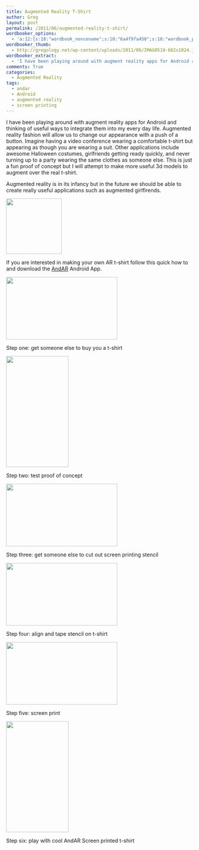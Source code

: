 ```yaml
---
title: Augmented Reality T-Shirt
author: Greg
layout: post
permalink: /2011/06/augmented-reality-t-shirt/
wordbooker_options:
  - 'a:12:{s:18:"wordbook_noncename";s:10:"6a4f9fa450";s:18:"wordbook_page_post";s:4:"-100";s:18:"wordbook_orandpage";s:1:"2";s:23:"wordbook_default_author";s:1:"1";s:23:"wordbook_extract_length";s:3:"256";s:19:"wordbook_actionlink";s:3:"300";s:26:"wordbooker_publish_default";s:2:"on";s:20:"wordbook_use_excerpt";s:2:"on";s:18:"wordbook_attribute";s:31:"Posted a new post on their blog";s:24:"wordbooker_status_update";s:2:"on";s:29:"wordbooker_status_update_text";s:35:": New blog post :  %title% - %link%";s:20:"wordbook_comment_get";s:2:"on";}'
wordbooker_thumb:
  - http://gregology.net/wp-content/uploads/2011/06/IMAG0518-682x1024.jpg
wordbooker_extract:
  - 'I have been playing around with augment reality apps for Android and thinking of useful ways to integrate them into my every day life. Augmented reality fashion will allow us to change our appearance with a push of a button. Imagine having a video  ...'
comments: True
categories:
  - Augmented Reality
tags:
  - andar
  - Android
  - augmented reality
  - screen printing
---
```

I have been playing around with augment reality apps for Android and thinking of useful ways to integrate them into my every day life. Augmented reality fashion will allow us to change our appearance with a push of a button. Imagine having a video conference wearing a comfortable t-shirt but appearing as though you are wearing a suit. Other applications include awesome Halloween costumes, girlfriends getting ready quickly, and never turning up to a party wearing the same clothes as someone else. This is just a fun proof of concept but I will attempt to make more useful 3d models to augment over the real t-shirt.

<span class="youtube"></span>

Augmented reality is in its infancy but in the future we should be able to create really useful applications such as augmented girlfirends.

[<img class="alignnone size-thumbnail wp-image-831" title="Augmented reality girlfriend" src="http://gregology.net/wp-content/uploads/2011/06/IMAG0518-150x150.jpg" alt="" width="150" height="150" />][1]

If you are interested in making your own AR t-shirt follow this quick how to and download the [AndAR][2] Android App.

[<img class="alignnone size-medium wp-image-820" title="Get someone else to buy you a t-shirt" src="http://gregology.net/wp-content/uploads/2011/06/IMAG0011-300x169.jpg" alt="" width="300" height="169" />][3]

Step one: get someone else to buy you a t-shirt

[<img class="alignnone size-medium wp-image-817" title="Test proof of concept" src="http://gregology.net/wp-content/uploads/2011/06/AndARScreenshot1307920519644-168x300.png" alt="" width="168" height="300" />][4]

Step two: test proof of concept

[<img class="alignnone size-medium wp-image-812" title="get someone to cut out screen printing stencil" src="http://gregology.net/wp-content/uploads/2011/06/IMAG0016-300x169.jpg" alt="" width="300" height="169" />][5]

Step three: get someone else to cut out screen printing stencil

[<img class="alignnone size-medium wp-image-816" title="align and tape stencil on t-shirt" src="http://gregology.net/wp-content/uploads/2011/06/IMAG0020-300x169.jpg" alt="" width="300" height="169" />][6]

Step four: align and tape stencil on t-shirt

[][7][<img class="alignnone size-medium wp-image-814" title="print" src="http://gregology.net/wp-content/uploads/2011/06/IMAG0028-300x169.jpg" alt="" width="300" height="169" />][8]

Step five: screen print

[<img class="alignnone size-medium wp-image-818" title="have cool AndAR Screen printed t-shirt" src="http://gregology.net/wp-content/uploads/2011/06/AndARScreenshot1307959478092-168x300.png" alt="" width="168" height="300" />][9]

Step six: play with cool AndAR Screen printed t-shirt

 [1]: http://gregology.net/wp-content/uploads/2011/06/IMAG0518.jpg
 [2]: http://code.google.com/p/andar/
 [3]: http://gregology.net/wp-content/uploads/2011/06/IMAG0011.jpg
 [4]: http://gregology.net/wp-content/uploads/2011/06/AndARScreenshot1307920519644.png
 [5]: http://gregology.net/wp-content/uploads/2011/06/IMAG0016.jpg
 [6]: http://gregology.net/wp-content/uploads/2011/06/IMAG0020.jpg
 [7]: http://gregology.net/wp-content/uploads/2011/06/IMAG0021.jpg
 [8]: http://gregology.net/wp-content/uploads/2011/06/IMAG0028.jpg
 [9]: http://gregology.net/wp-content/uploads/2011/06/AndARScreenshot1307959478092.png
